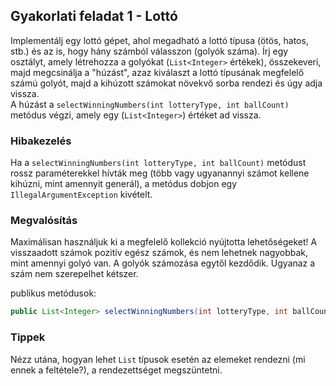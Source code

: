 ## Gyakorlati feladat 1 - Lottó

Implementálj egy lottó gépet, ahol megadható a lottó típusa (ötös, hatos, stb.)
és az is, hogy hány számból válasszon (golyók száma).
Írj egy osztályt, amely létrehozza a golyókat (`List<Integer>` értékek), összekeveri, majd megcsinálja a "húzást",
azaz kiválaszt a lottó típusának megfelelő számú golyót, majd a kihúzott számokat növekvő sorba rendezi és úgy adja vissza.  
A húzást a `selectWinningNumbers(int lotteryType, int ballCount)` metódus végzi,
amely egy (`List<Integer>`) értéket ad vissza.

### Hibakezelés

Ha a `selectWinningNumbers(int lotteryType, int ballCount)` metódust rossz paraméterekkel hívták meg
 (több vagy ugyanannyi számot kellene kihúzni, mint amennyit generál), a metódus dobjon egy `IllegalArgumentException` kivételt.

### Megvalósítás

Maximálisan használjuk ki a megfelelő kollekció nyújtotta lehetőségeket!
A visszaadott számok pozitív egész számok, és nem lehetnek nagyobbak, mint amennyi golyó van.
A golyók számozása egytől kezdődik. Ugyanaz a szám nem szerepelhet kétszer.

publikus metódusok:
```java
public List<Integer> selectWinningNumbers(int lotteryType, int ballCount)
```

### Tippek

Nézz utána, hogyan lehet `List` típusok esetén az elemeket rendezni (mi ennek a feltétele?), a rendezettséget megszüntetni.

